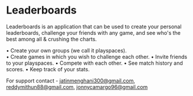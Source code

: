 # Leaderboards

Leaderboards is an application that can be used to create your personal leaderboards, challenge your friends with any game, and see who's the best among all & crushing the charts. 

• Create your own groups (we call it playspaces).<br>
• Create games in which you wish to challenge each other.
• Invite friends to your playspaces.
• Compete with each other.
• See match history and scores.
• Keep track of your stats.

For support contact - jatinmenghani300@gmail.com, reddymithun88@gmail.com, jonnycamargo96@gmail.com 
